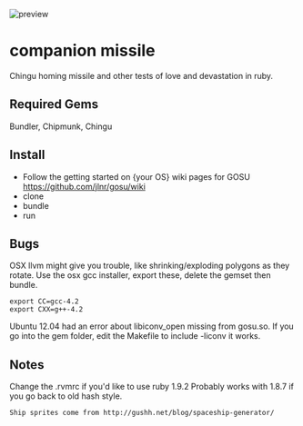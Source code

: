 ![preview](https://raw.github.com/zeroeth/companion_missile/master/preview.png)


companion missile
=================

Chingu homing missile and other tests of love and devastation in ruby.


Required Gems
------------
Bundler, Chipmunk, Chingu


Install
-------

* Follow the getting started on {your OS} wiki pages for GOSU https://github.com/jlnr/gosu/wiki
* clone
* bundle
* run


Bugs
----

OSX llvm might give you trouble, like shrinking/exploding polygons as they rotate. Use the osx gcc installer, export these, delete the gemset then bundle.

    export CC=gcc-4.2
    export CXX=g++-4.2

Ubuntu 12.04 had an error about libiconv_open missing from gosu.so. If you go into the gem folder, edit the Makefile to include -liconv it works.


Notes
-----

Change the .rvmrc if you'd like to use ruby 1.9.2
Probably works with 1.8.7 if you go back to old hash style.

    Ship sprites come from http://gushh.net/blog/spaceship-generator/
